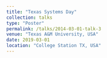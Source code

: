 ```yaml
---
title: "Texas Systems Day"
collection: talks
type: "Poster"
permalink: /talks/2014-03-01-talk-3
venue: "Texas A&M University, USA"
date: 2019-03-01
location: "College Station TX, USA"
---
```


